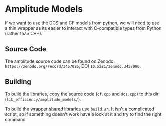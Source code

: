 Amplitude Models
====
If we want to use the DCS and CF models from python, we will need to use a thin wrapper
as its easier to interact with C-compatible types from Python (rather than C++).

Source Code
----
The amplitude source code can be found on Zenodo: `https://zenodo.org/record/3457086`, DOI `10.5281/zenodo.3457086`.

## Building
To build the libraries, copy the source code (`cf.cpp` and `dcs.cpp`) to this dir (`lib_efficiency/amplitude_models/`).

To build the wrapper shared libraries use `build.sh`.
It isn't a complicated script, so if something doesn't work have a look at it and try to find the right command

